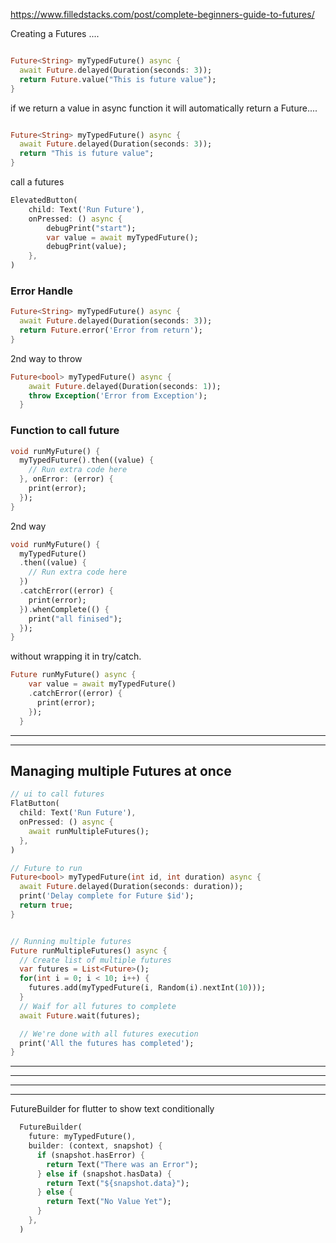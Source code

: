 
https://www.filledstacks.com/post/complete-beginners-guide-to-futures/

Creating a Futures ....


```dart 

Future<String> myTypedFuture() async {
  await Future.delayed(Duration(seconds: 3));
  return Future.value("This is future value");
}
```


if we return a value in async function it will automatically return a Future....
```dart 

Future<String> myTypedFuture() async {
  await Future.delayed(Duration(seconds: 3));
  return "This is future value";
}
```

call a futures
```dart
ElevatedButton(
    child: Text('Run Future'),
    onPressed: () async {
        debugPrint("start");
        var value = await myTypedFuture();
        debugPrint(value);
    },
)

```

### Error Handle 

```dart
Future<String> myTypedFuture() async {
  await Future.delayed(Duration(seconds: 3));
  return Future.error('Error from return');
}
```
2nd way to throw
```dart
Future<bool> myTypedFuture() async {
    await Future.delayed(Duration(seconds: 1));
    throw Exception('Error from Exception');
  }

```

### Function to call future
```dart
void runMyFuture() {
  myTypedFuture().then((value) {
    // Run extra code here
  }, onError: (error) {
    print(error);
  });
}
```
2nd way

```dart
void runMyFuture() {
  myTypedFuture()
  .then((value) {
    // Run extra code here
  })
  .catchError((error) {
    print(error);
  }).whenComplete(() {
    print("all finised");
  });
}
```

without wrapping it in try/catch.
```dart
Future runMyFuture() async {
    var value = await myTypedFuture()
    .catchError((error) {
      print(error);
    });
  }
```




----------------------------------
----------------------------------

## Managing multiple Futures at once

```dart
// ui to call futures
FlatButton(
  child: Text('Run Future'),
  onPressed: () async {
    await runMultipleFutures();
  },
)

// Future to run
Future<bool> myTypedFuture(int id, int duration) async {
  await Future.delayed(Duration(seconds: duration));
  print('Delay complete for Future $id');
  return true;
}


// Running multiple futures
Future runMultipleFutures() async {
  // Create list of multiple futures
  var futures = List<Future>();
  for(int i = 0; i < 10; i++) {
    futures.add(myTypedFuture(i, Random(i).nextInt(10)));
  }
  // Waif for all futures to complete
  await Future.wait(futures);

  // We're done with all futures execution
  print('All the futures has completed');
}
```



---------------------------------
---------------------------------------
------------------------------------
------------------------------------
FutureBuilder for flutter to show text conditionally
```dart
  FutureBuilder(
    future: myTypedFuture(),
    builder: (context, snapshot) {
      if (snapshot.hasError) {
        return Text("There was an Error");
      } else if (snapshot.hasData) {
        return Text("${snapshot.data}");
      } else {
        return Text("No Value Yet");
      }
    },
  )
```
